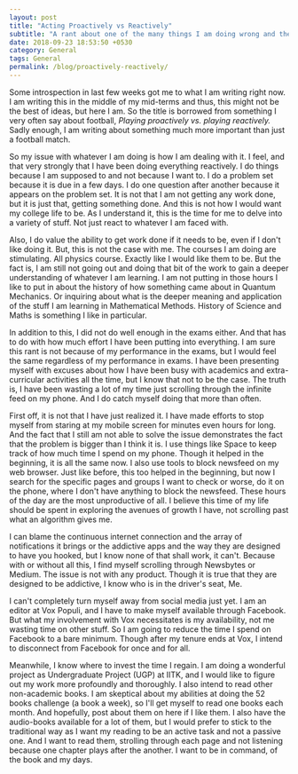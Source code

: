 ```yaml
---
layout: post
title: "Acting Proactively vs Reactively"
subtitle: "A rant about one of the many things I am doing wrong and the new 12 books challenge"
date: 2018-09-23 18:53:50 +0530
category: General
tags: General
permalink: /blog/proactively-reactively/
---
```


Some introspection in last few weeks got me to what I am writing right now. I am writing this in the middle of my mid-terms and thus, this might not be the best of ideas, but here I am. So the title is borrowed from something I very often say about football, *Playing proactively vs. playing reactively.* Sadly enough, I am writing about something much more important than just a football match.

So my issue with whatever I am doing is how I am dealing with it. I feel, and that very strongly that I have been doing everything reactively. I do things because I am supposed to and not because I want to. I do a problem set because it is due in a few days. I do one question after another because it appears on the problem set. It is not that I am not getting any work done, but it is just that, getting something done. And this is not how I would want my college life to be. As I understand it, this is the time for me to delve into a variety of stuff. Not just react to whatever I am faced with.

Also, I do value the ability to get work done if it needs to be, even if I don't like doing it. But, this is not the case with me. The courses I am doing are stimulating. All physics course. Exactly like I would like them to be. But the fact is, I am still not going out and doing that bit of the work to gain a deeper understanding of whatever I am learning. I am not putting in those hours I like to put in about the history of how something came about in Quantum Mechanics. Or inquiring about what is the deeper meaning and application of the stuff I am learning in Mathematical Methods. History of Science and Maths is something I like in particular.

In addition to this, I did not do well enough in the exams either. And that has to do with how much effort I have been putting into everything. I am sure this rant is not because of my performance in the exams, but I would feel the same regardless of my performance in exams. I have been presenting myself with excuses about how I have been busy with academics and extra-curricular activities all the time, but I know that not to be the case. The truth is, I have been wasting a lot of my time just scrolling through the infinite feed on my phone. And I do catch myself doing that more than often.

First off, it is not that I have just realized it. I have made efforts to stop myself from staring at my mobile screen for minutes even hours for long. And the fact that I still am not able to solve the issue demonstrates the fact that the problem is bigger than I think it is. I use things like Space to keep track of how much time I spend on my phone. Though it helped in the beginning, it is all the same now. I also use tools to block newsfeed on my web browser. Just like before, this too helped in the beginning, but now I search for the specific pages and groups I want to check or worse, do it on the phone, where I don't have anything to block the newsfeed. These hours of the day are the most unproductive of all. I believe this time of my life should be spent in exploring the avenues of growth I have, not scrolling past what an algorithm gives me.

I can blame the continuous internet connection and the array of notifications it brings or the addictive apps and the way they are designed to have you hooked, but I know none of that shall work, it can't. Because with or without all this, I find myself scrolling through Newsbytes or Medium. The issue is not with any product. Though it is true that they are designed to be addictive, I know who is in the driver's seat, Me.

I can't completely turn myself away from social media just yet. I am an editor at Vox Populi, and I have to make myself available through Facebook. But what my involvement with Vox necessitates is my availability, not me wasting time on other stuff. So I am going to reduce the time I spend on Facebook to a bare minimum. Though after my tenure ends at Vox, I intend to disconnect from Facebook for once and for all.

Meanwhile, I know where to invest the time I regain. I am doing a wonderful project as Undergraduate Project (UGP) at IITK, and I would like to figure out my work more profoundly and thoroughly. I also intend to read other non-academic books. I am skeptical about my abilities at doing the 52 books challenge (a book a week), so I'll get myself to read one books each month. And hopefully, post about them on here if I like them. I also have the audio-books available for a lot of them, but I would prefer to stick to the traditional way as I want my reading to be an active task and not a passive one. And I want to read them, strolling through each page and not listening because one chapter plays after the another. I want to be in command, of the book and my days.
